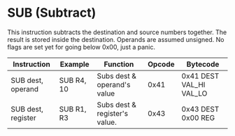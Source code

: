 # SUB (Subtract)

This instruction subtracts the destination and source numbers together. The result is stored inside the destination. Operands are assumed unsigned. No flags are set yet for going below 0x00, just a panic.

| Instruction        | Example    | Function                      | Opcode | Bytecode                |
| ------------------ | ---------- | ----------------------------- | ------ | ----------------------- |
| SUB dest, operand  | SUB R4, 10 | Subs dest & operand's value   | 0x41   | 0x41 DEST VAL_HI VAL_LO |
| SUB dest, register | SUB R1, R3 | Subs dest & register's value. | 0x43   | 0x43 DEST 0x00 REG      |